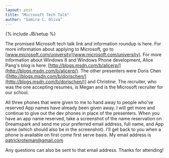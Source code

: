 ```yaml
---
layout: post
title: "Microsoft Tech Talk"
author: "Samira C. Oliva"
---
```



{% include JB/setup %}

The promised Microsoft tech talk link and information roundup is here. For more information about applying to Microsoft, go to [www.microsoft.com/university](www.microsoft.com/university). For more information about Windows 8 and Windows Phone development, Alice Pang's blog is here: [http://blogs.msdn.com/b/alicerp/](http://blogs.msdn.com/b/alicerp/). The other presenters were Doris Chen ([http://blogs.msdn.com/b/dorischen/](http://blogs.msdn.com/b/dorischen/)] and Christine. The recruiter, who was the one accepting resumes, is Megan and is the Microsoft recruiter for our school.

All three phones that were given to me to hand away to people who've reserved App names have already been given away. I will get more and continue to give out the dev phones in place of the presenters. When you have an app name reserved, take a screenshot of the name reservation on Dreamspark and send me your preferred email address, full name, and App name (which should also be in the screenshot). I'll get back to you when a phone is available on first come first serve basis. My email address is patrickroteman@gmail.com

Any questions can also be sent to that email address. Thanks for attending!

